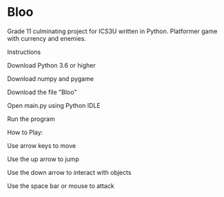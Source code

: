 # Bloo
Grade 11 culminating project for ICS3U written in Python. Platformer game with currency and enemies.

Instructions

Download Python 3.6 or higher

Download numpy and pygame

Download the file "Bloo"


Open main.py using Python IDLE

Run the program

How to Play:

Use arrow keys to move

Use the up arrow to jump

Use the down arrow to interact with objects

Use the space bar or mouse to attack
